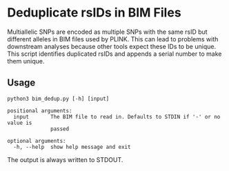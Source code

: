 # Deduplicate rsIDs in BIM Files

Multiallelic SNPs are encoded as multiple SNPs with the same rsID but different alleles in BIM files used by PLINK.
This can lead to problems with downstream analyses because other tools expect these IDs to be unique.
This script identifies duplicated rsIDs and appends a serial number to make them unique.

## Usage
```
python3 bim_dedup.py [-h] [input]

positional arguments:
  input       The BIM file to read in. Defaults to STDIN if '-' or no value is
              passed

optional arguments:
  -h, --help  show help message and exit
```

The output is always written to STDOUT.